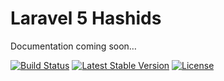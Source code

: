 Laravel 5 Hashids
=================

Documentation coming soon…

[![Build Status](https://img.shields.io/travis/vinkla/hashids/master.svg?style=flat)](https://travis-ci.org/vinkla/hashids)
[![Latest Stable Version](http://img.shields.io/packagist/v/vinkla/hashids.svg?style=flat)](https://packagist.org/packages/vinkla/hashids)
[![License](https://img.shields.io/packagist/l/vinkla/hashids.svg?style=flat)](https://packagist.org/packages/vinkla/hashids)

